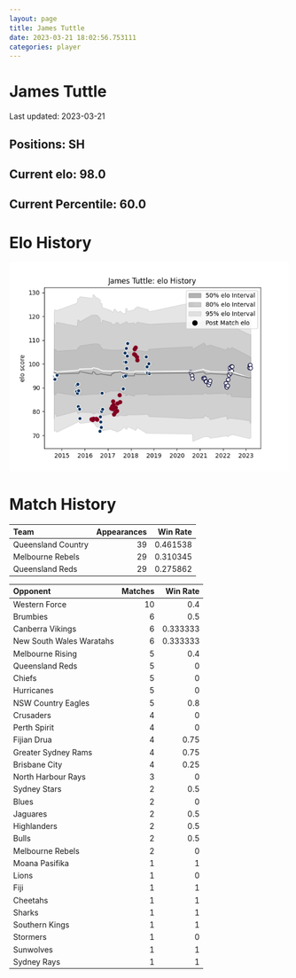 ```yaml
---  
layout: page  
title: James Tuttle  
date: 2023-03-21 18:02:56.753111  
categories: player  
---
```

# James Tuttle


Last updated: 2023-03-21
## Positions: SH

## Current elo: 98.0

## Current Percentile: 60.0

# Elo History


![elo history](history_JamesTuttle.png)
# Match History


| Team               |   Appearances |   Win Rate |
|:-------------------|--------------:|-----------:|
| Queensland Country |            39 |   0.461538 |
| Melbourne Rebels   |            29 |   0.310345 |
| Queensland Reds    |            29 |   0.275862 |

| Opponent                 |   Matches |   Win Rate |
|:-------------------------|----------:|-----------:|
| Western Force            |        10 |   0.4      |
| Brumbies                 |         6 |   0.5      |
| Canberra Vikings         |         6 |   0.333333 |
| New South Wales Waratahs |         6 |   0.333333 |
| Melbourne Rising         |         5 |   0.4      |
| Queensland Reds          |         5 |   0        |
| Chiefs                   |         5 |   0        |
| Hurricanes               |         5 |   0        |
| NSW Country Eagles       |         5 |   0.8      |
| Crusaders                |         4 |   0        |
| Perth Spirit             |         4 |   0        |
| Fijian Drua              |         4 |   0.75     |
| Greater Sydney Rams      |         4 |   0.75     |
| Brisbane City            |         4 |   0.25     |
| North Harbour Rays       |         3 |   0        |
| Sydney Stars             |         2 |   0.5      |
| Blues                    |         2 |   0        |
| Jaguares                 |         2 |   0.5      |
| Highlanders              |         2 |   0.5      |
| Bulls                    |         2 |   0.5      |
| Melbourne Rebels         |         2 |   0        |
| Moana Pasifika           |         1 |   1        |
| Lions                    |         1 |   0        |
| Fiji                     |         1 |   1        |
| Cheetahs                 |         1 |   1        |
| Sharks                   |         1 |   1        |
| Southern Kings           |         1 |   1        |
| Stormers                 |         1 |   0        |
| Sunwolves                |         1 |   1        |
| Sydney Rays              |         1 |   1        |